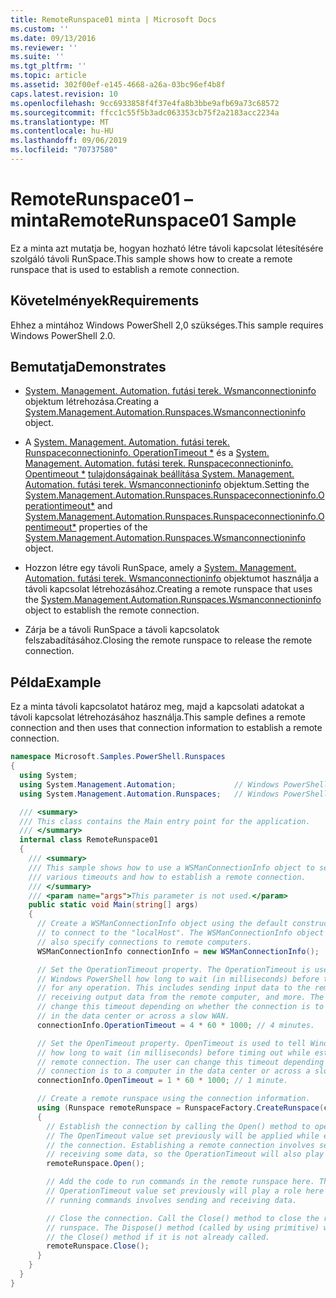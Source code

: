 ```yaml
---
title: RemoteRunspace01 minta | Microsoft Docs
ms.custom: ''
ms.date: 09/13/2016
ms.reviewer: ''
ms.suite: ''
ms.tgt_pltfrm: ''
ms.topic: article
ms.assetid: 302f00ef-e145-4668-a26a-03bc96ef4b8f
caps.latest.revision: 10
ms.openlocfilehash: 9cc6933858f4f37e4fa8b3bbe9afb69a73c68572
ms.sourcegitcommit: ffcc1c55f5b3adc063353cb75f2a2183acc2234a
ms.translationtype: MT
ms.contentlocale: hu-HU
ms.lasthandoff: 09/06/2019
ms.locfileid: "70737580"
---
```

# <a name="remoterunspace01-sample"></a><span data-ttu-id="31a17-102">RemoteRunspace01 – minta</span><span class="sxs-lookup"><span data-stu-id="31a17-102">RemoteRunspace01 Sample</span></span>

<span data-ttu-id="31a17-103">Ez a minta azt mutatja be, hogyan hozható létre távoli kapcsolat létesítésére szolgáló távoli RunSpace.</span><span class="sxs-lookup"><span data-stu-id="31a17-103">This sample shows how to create a remote runspace that is used to establish a remote connection.</span></span>

## <a name="requirements"></a><span data-ttu-id="31a17-104">Követelmények</span><span class="sxs-lookup"><span data-stu-id="31a17-104">Requirements</span></span>

 <span data-ttu-id="31a17-105">Ehhez a mintához Windows PowerShell 2,0 szükséges.</span><span class="sxs-lookup"><span data-stu-id="31a17-105">This sample requires Windows PowerShell 2.0.</span></span>

## <a name="demonstrates"></a><span data-ttu-id="31a17-106">Bemutatja</span><span class="sxs-lookup"><span data-stu-id="31a17-106">Demonstrates</span></span>

- <span data-ttu-id="31a17-107">[System. Management. Automation. futási terek. Wsmanconnectioninfo](/dotnet/api/System.Management.Automation.Runspaces.WSManConnectionInfo) objektum létrehozása.</span><span class="sxs-lookup"><span data-stu-id="31a17-107">Creating a [System.Management.Automation.Runspaces.Wsmanconnectioninfo](/dotnet/api/System.Management.Automation.Runspaces.WSManConnectionInfo) object.</span></span>

- <span data-ttu-id="31a17-108">A [System. Management. Automation. futási terek. Runspaceconnectioninfo. OperationTimeout \*](/dotnet/api/System.Management.Automation.Runspaces.RunspaceConnectionInfo.OperationTimeout) és a [System. Management. Automation. futási terek. Runspaceconnectioninfo. Opentimeout \*](/dotnet/api/System.Management.Automation.Runspaces.RunspaceConnectionInfo.OpenTimeout) [tulajdonságainak beállítása System. Management. Automation. futási terek. Wsmanconnectioninfo](/dotnet/api/System.Management.Automation.Runspaces.WSManConnectionInfo) objektum.</span><span class="sxs-lookup"><span data-stu-id="31a17-108">Setting the [System.Management.Automation.Runspaces.Runspaceconnectioninfo.Operationtimeout\*](/dotnet/api/System.Management.Automation.Runspaces.RunspaceConnectionInfo.OperationTimeout) and [System.Management.Automation.Runspaces.Runspaceconnectioninfo.Opentimeout\*](/dotnet/api/System.Management.Automation.Runspaces.RunspaceConnectionInfo.OpenTimeout) properties of the [System.Management.Automation.Runspaces.Wsmanconnectioninfo](/dotnet/api/System.Management.Automation.Runspaces.WSManConnectionInfo) object.</span></span>

- <span data-ttu-id="31a17-109">Hozzon létre egy távoli RunSpace, amely a [System. Management. Automation. futási terek. Wsmanconnectioninfo](/dotnet/api/System.Management.Automation.Runspaces.WSManConnectionInfo) objektumot használja a távoli kapcsolat létrehozásához.</span><span class="sxs-lookup"><span data-stu-id="31a17-109">Creating a remote runspace that uses the [System.Management.Automation.Runspaces.Wsmanconnectioninfo](/dotnet/api/System.Management.Automation.Runspaces.WSManConnectionInfo) object to establish the remote connection.</span></span>

- <span data-ttu-id="31a17-110">Zárja be a távoli RunSpace a távoli kapcsolatok felszabadításához.</span><span class="sxs-lookup"><span data-stu-id="31a17-110">Closing the remote runspace to release the remote connection.</span></span>

## <a name="example"></a><span data-ttu-id="31a17-111">Példa</span><span class="sxs-lookup"><span data-stu-id="31a17-111">Example</span></span>

<span data-ttu-id="31a17-112">Ez a minta távoli kapcsolatot határoz meg, majd a kapcsolati adatokat a távoli kapcsolat létrehozásához használja.</span><span class="sxs-lookup"><span data-stu-id="31a17-112">This sample defines a remote connection and then uses that connection information to establish a remote connection.</span></span>

```csharp
namespace Microsoft.Samples.PowerShell.Runspaces
{
  using System;
  using System.Management.Automation;             // Windows PowerShell namespace.
  using System.Management.Automation.Runspaces;   // Windows PowerShell namespace.

  /// <summary>
  /// This class contains the Main entry point for the application.
  /// </summary>
  internal class RemoteRunspace01
  {
    /// <summary>
    /// This sample shows how to use a WSManConnectionInfo object to set
    /// various timeouts and how to establish a remote connection.
    /// </summary>
    /// <param name="args">This parameter is not used.</param>
    public static void Main(string[] args)
    {
      // Create a WSManConnectionInfo object using the default constructor
      // to connect to the "localHost". The WSManConnectionInfo object can
      // also specify connections to remote computers.
      WSManConnectionInfo connectionInfo = new WSManConnectionInfo();

      // Set the OperationTimeout property. The OperationTimeout is used to tell
      // Windows PowerShell how long to wait (in milliseconds) before timing out
      // for any operation. This includes sending input data to the remote computer,
      // receiving output data from the remote computer, and more. The user can
      // change this timeout depending on whether the connection is to a computer
      // in the data center or across a slow WAN.
      connectionInfo.OperationTimeout = 4 * 60 * 1000; // 4 minutes.

      // Set the OpenTimeout property. OpenTimeout is used to tell Windows PowerShell
      // how long to wait (in milliseconds) before timing out while establishing a
      // remote connection. The user can change this timeout depending on whether the
      // connection is to a computer in the data center or across a slow WAN.
      connectionInfo.OpenTimeout = 1 * 60 * 1000; // 1 minute.

      // Create a remote runspace using the connection information.
      using (Runspace remoteRunspace = RunspaceFactory.CreateRunspace(connectionInfo))
      {
        // Establish the connection by calling the Open() method to open the runspace.
        // The OpenTimeout value set previously will be applied while establishing
        // the connection. Establishing a remote connection involves sending and
        // receiving some data, so the OperationTimeout will also play a role in this process.
        remoteRunspace.Open();

        // Add the code to run commands in the remote runspace here. The
        // OperationTimeout value set previously will play a role here because
        // running commands involves sending and receiving data.

        // Close the connection. Call the Close() method to close the remote
        // runspace. The Dispose() method (called by using primitive) will call
        // the Close() method if it is not already called.
        remoteRunspace.Close();
      }
    }
  }
}
```
